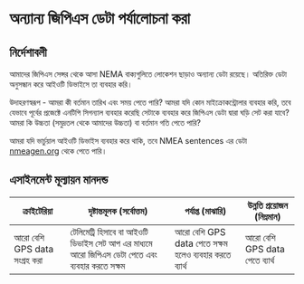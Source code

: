 # অন্যান্য জিপিএস ডেটা পর্যালোচনা করা

## নির্দেশাবলী

আমাদের জিপিএস সেন্সর থেকে আসা NEMA বাক্যগুলিতে লোকেশন ছাড়াও অন্যান্য ডেটা রয়েছে। অতিরিক্ত ডেটা অনুসন্ধান করে  আইওটি ডিভাইসে তা ব্যবহার করি।

উদাহরণস্বরূপ - আমরা কী বর্তমান তারিখ এবং সময় পেতে পারি? আমরা যদি কোন মাইক্রোকন্ট্রোলার ব্যবহার করি, তবে  যেভাবে পূর্বের প্রজেক্টে এনটিপি সিগন্যাল ব্যবহার করেছি সেটাকে ব্যবহার করে জিপিএস ডেটা দ্বারা ঘড়ি সেট করা যাবে? আমরা কি উচ্চতা (সমুদ্রতল থেকে আমাদের উচ্চতা) বা বর্তমান গতি পেতে পারি?

আমরা যদি ভার্চুয়াল আইওটি ডিভাইস ব্যবহার করে থাকি, তবে NMEA sentences এর ডেটা [nmeagen.org](https://www.nmeagen.org) থেকে পেতে পারি।

## এসাইনমেন্ট মূল্যায়ন মানদন্ড

| ক্রাইটেরিয়া | দৃষ্টান্তমূলক (সর্বোত্তম) | পর্যাপ্ত (মাঝারি) | উন্নতি প্রয়োজন (নিম্নমান) |
| --------- | ------------------ | -------------- | -------------------- |
| আরো বেশি GPS data সংগ্রহ করা | টেলিমেট্রি হিসাবে বা আইওটি ডিভাইস সেট আপ এর মাধ্যমে আরো জিপিএস ডেটা পেতে এবং ব্যবহার করতে সক্ষম | আরো বেশি GPS data পেতে সক্ষম হলেও ব্যবহার করতে ব্যার্থ|আরো বেশি GPS data পেতে ব্যার্থ |
